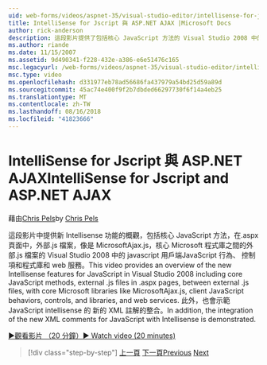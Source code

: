 ```yaml
---
uid: web-forms/videos/aspnet-35/visual-studio-editor/intellisense-for-jscript-and-aspnet-ajax
title: IntelliSense for Jscript 與 ASP.NET AJAX |Microsoft Docs
author: rick-anderson
description: 這段影片提供了包括核心 JavaScript 方法的 Visual Studio 2008 中的 JavaScript 的新 Intellisense 功能，外部.js 檔案 i...
ms.author: riande
ms.date: 11/15/2007
ms.assetid: 9d490341-f228-432e-a386-e6e51476c165
msc.legacyurl: /web-forms/videos/aspnet-35/visual-studio-editor/intellisense-for-jscript-and-aspnet-ajax
msc.type: video
ms.openlocfilehash: d331977eb78ad56686fa437979a54bd25d59a89d
ms.sourcegitcommit: 45ac74e400f9f2b7dbded66297730f6f14a4eb25
ms.translationtype: MT
ms.contentlocale: zh-TW
ms.lasthandoff: 08/16/2018
ms.locfileid: "41823666"
---
```

<a name="intellisense-for-jscript-and-aspnet-ajax"></a><span data-ttu-id="edee0-103">IntelliSense for Jscript 與 ASP.NET AJAX</span><span class="sxs-lookup"><span data-stu-id="edee0-103">IntelliSense for Jscript and ASP.NET AJAX</span></span>
====================
<span data-ttu-id="edee0-104">藉由[Chris Pels](https://twitter.com/chrispels)</span><span class="sxs-lookup"><span data-stu-id="edee0-104">by [Chris Pels](https://twitter.com/chrispels)</span></span>

<span data-ttu-id="edee0-105">這段影片中提供新 Intellisense 功能的概觀，包括核心 JavaScript 方法，在.aspx 頁面中，外部.js 檔案，像是 MicrosoftAjax.js，核心 Microsoft 程式庫之間的外部.js 檔案的 Visual Studio 2008 中的 javascript 用戶端JavaScript 行為、 控制項和程式庫和 web 服務。</span><span class="sxs-lookup"><span data-stu-id="edee0-105">This video provides an overview of the new Intellisense features for JavaScript in Visual Studio 2008 including core JavaScript methods, external .js files in .aspx pages, between external .js files, with core Microsoft libraries like MicrosoftAjax.js, client JavaScript behaviors, controls, and libraries, and web services.</span></span> <span data-ttu-id="edee0-106">此外，也會示範 JavaScript intellisense 的 新的 XML 註解的整合。</span><span class="sxs-lookup"><span data-stu-id="edee0-106">In addition, the integration of the new XML comments for JavaScript with Intellisense is demonstrated.</span></span>

[<span data-ttu-id="edee0-107">&#9654;觀看影片 （20 分鐘）</span><span class="sxs-lookup"><span data-stu-id="edee0-107">&#9654; Watch video (20 minutes)</span></span>](https://channel9.msdn.com/Blogs/ASP-NET-Site-Videos/intellisense-for-jscript-and-aspnet-ajax)

> [!div class="step-by-step"]
> <span data-ttu-id="edee0-108">[上一頁](multi-targeting-support-in-visual-studio-2008.md)
> [下一頁](quick-tour-of-the-visual-studio-2008-integrated-development-environment.md)</span><span class="sxs-lookup"><span data-stu-id="edee0-108">[Previous](multi-targeting-support-in-visual-studio-2008.md)
[Next](quick-tour-of-the-visual-studio-2008-integrated-development-environment.md)</span></span>
